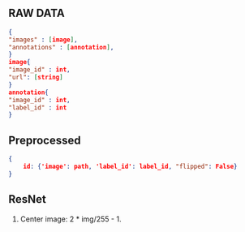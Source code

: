 
## RAW DATA

```json
{
"images" : [image],
"annotations" : [annotation],
}
image{
"image_id" : int,
"url": [string]
}
annotation{
"image_id" : int,
"label_id" : int
}
```

## Preprocessed

```json
{
    id: {'image': path, 'label_id': label_id, "flipped": False}
}
```

## ResNet

1. Center image: 2 * img/255 - 1.
